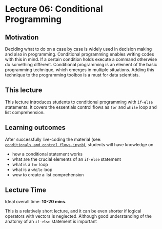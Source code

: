 # Lecture 06: Conditional Programming

## Motivation

Deciding what to do on a case by case is widely used in decision making and also in programming. Conditional programming enables writing codes with this in mind. If a certain condition holds execute a command otherwise do something different. Conditional programming is an element of the basic programming technique, which emerges in multiple situations. Adding this technique to the programming toolbox is a must for data scientists.

## This lecture

This lecture introduces students to conditional programming with `if-else` statements. It covers the essentials control flows as `for` and `while` loop and list comprehension.


## Learning outcomes
After successfully live-coding the material (see: [`conditionals_and_control_flows.ipynb`](https://github.com/gabors-data-analysis/da-coding-python/blob/main/lecture06-conditionals/conditionals_and_control_flows.ipynb)), students will have knowledge on

- how a conditional statement works
- what are the crucial elements of an `if-else` statement
- what is a `for` loop
- what is a `while` loop
- wow to create a list comprehension


## Lecture Time

Ideal overall time: **10-20 mins**.

This is a relatively short lecture, and it can be even shorter if logical operators with vectors is neglected. Although good understanding of the anatomy of an `if-else` statement is important